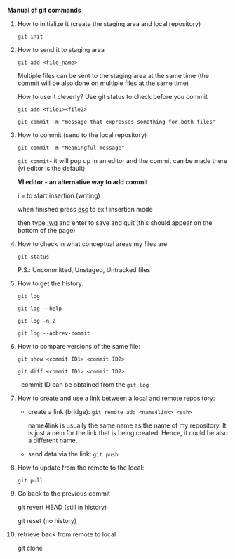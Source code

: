 **Manual of git commands**

1. How to initialize it (create the staging area and local repository)
   
   `git init`

2. How to send it to staging area
   
   `git add <file_name>`
   
   Multiple files can be sent to the staging area at the same time (the commit will be also done on multiple files at the same time)
   
   How to use it cleverly? Use git status to check before you commit 
   
   `git add <file1><file2>`
   
   `git commit -m "message that expresses something for both files"`

3. How to commit (send to the local repository)
   
   `git commit -m "Meaningful message"`
   
   `git commit`-  it will pop up in an editor and the commit can be made there  (vi editor is the default)
   
   **VI editor - an alternative way to add commit**
   
   i = to start insertion (writing)
   
   when finished press <u>esc</u> to exit insertion mode
   
   then type <u>:wq</u> and enter to save and quit (this should appear on the bottom of the page)

4. How to check in what conceptual areas my files are
   
   `git status`
   
   P.S.: Uncommitted, Unstaged, Untracked files

5. How to get the history:
   
   `git log`
   
   `git log --help`
   
   `git log -n 2`
   
   `git log --abbrev-commit`

6. How to compare versions of the same file:
   
   `git show <commit ID1> <commit ID2>`
   
   `git diff <commit ID1> <commit ID2>`

        commit ID can be obtained from the `git log` 

7. How to create and use a link between a local and remote repository:
   
   - create a link (bridge): `git remote add <name4link> <ssh>`
     
     name4link is usually the same name as the name of my repository. It is just a nem for the link that is being created. Hence, it could be also a different name. 
   
   - send data via the link: `git push`

8. How to update from the remote to the local:
   
   `git pull`

9. Go back to the previous commit
   
   git revert HEAD (still in history)
   
   git reset (no history)

10. retrieve back from remote to local
    
    git clone
